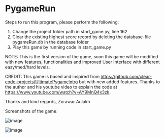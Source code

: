 # PygameRun 
Steps to run this program, please perform the following:
1. Change the project folder path in start_game.py, line 162
2. Clear the existing highest score record by deleting the database-file pygameRun.db in the database folder
3. Play this game by running code in start_game.py

NOTE: This is the first version of the game, soon this game will be modified with new features, functionalities and improved User Interface with different easy/med/hard levels.

CREDIT: This game is based and inspired from https://github.com/clear-code-projects/UltimatePygameIntro but with new added features. Thanks to the author and his youtube video to explain the code at https://www.youtube.com/watch?v=AY9MnQ4x3zk.

Thanks and kind regards,
Zorawar Aulakh

Screenshots of the game:


 ![image](https://github.com/zoraul/PygameRun/assets/122465354/77c1fb75-f575-4871-a505-5df2c8530b35)



![image](https://github.com/zoraul/PygameRun/assets/122465354/d83f1ea6-1d60-491a-be46-2756cf8fd5ec)



